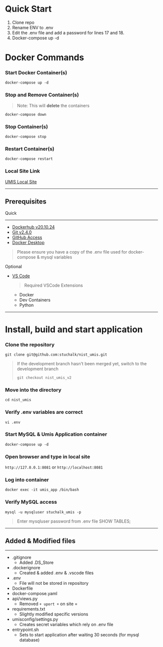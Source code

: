 # Quick Start

1. Clone repo
2. Rename ENV to .env
3. Edit the .env file and add a password for lines 17 and 18.
4. Docker-compose up -d

# Docker Commands

### Start Docker Container(s)

`docker-compose up -d`

### Stop and Remove Container(s)

> Note: This will **delete** the containers

`docker-compose down`

### Stop Container(s)

`docker-compose stop`

### Restart Container(s)

`docker-compose restart`

### Local Site Link

[UMIS Local Site](http://127.0.0.1:8081)

---

## Prerequisites

Quick

---

- [Dockerhub v20.10.24](https://hub.docker.com/)
- [Git v2.4.0](https://git-scm.com/downloads)
- [GitHub Access](https://github.com/stuchalk/nist_umis/tree/nist_umis)
- [Docker Desktop](https://www.docker.com/products/docker-desktop/)

> Please ensure you have a copy of the .env file used for docker-compose & mysql variables

Optional

- [VS Code](https://code.visualstudio.com/download)

  > Required VSCode Extensions
  >

  - Docker
  - Dev Containers
  - Python

---

# Install, build and start application

### Clone the repository

`git clone git@github.com:stuchalk/nist_umis.git`

> If the development branch hasn't been merged yet, switch to the development branch
>
> `git checkout nist_umis_v2`

### Move into the directory

`cd nist_umis`

### Verify .env variables are correct

`vi .env`

### Start MySQL & Umis Application container

`docker-compose up -d`

### Open browser and type in local site

`http://127.0.0.1:8081` or `http://localhost:8081`

### Log into container

`docker exec -it umis_app /bin/bash`

### Verify MySQL access

`mysql -u mysqluser stuchalk_umis -p`

> Enter mysqluser password from .env file
> SHOW TABLES;

---

## Added & Modified files

---

- .gitignore
  - Added .DS_Store
- .dockerignore
  - Created & added .env & .vscode files
- .env
  - File will not be stored in repository
- Dockerfile
- docker-compose.yaml
- api/views.py
  - Removed `+ uport +` on site =
- requirements.txt
  - Slightly modified specific versions
- umisconfig/settings.py
  - Creates secret variables which rely on .env file
- entrypoint.sh
  - Sets to start application after waiting 30 seconds (for mysql database)

